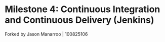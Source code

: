 # Milestone 4: Continuous Integration and Continuous Delivery (Jenkins) 
Forked by Jason Manarroo | 100825106
